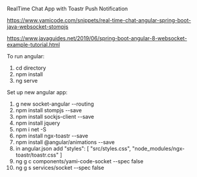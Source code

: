 RealTime Chat App with Toastr Push Notification

https://www.yamicode.com/snippets/real-time-chat-angular-spring-boot-java-websocket-stompjs

https://www.javaguides.net/2019/06/spring-boot-angular-8-websocket-example-tutorial.html

To run angular:
1. cd directory
2. npm install
3. ng serve


Set up new angular app:
1. g new socket-angular --routing
2. npm install stompjs --save
3. npm install sockjs-client --save
4. npm install jquery
5. npm i net -S
6. npm install ngx-toastr --save
7. npm install @angular/animations --save
8. in angular.json add "styles": [
              "src/styles.css",
              "node_modules/ngx-toastr/toastr.css"
            ]
9. ng g c components/yami-code-socket --spec false
10. ng g s services/socket --spec false

